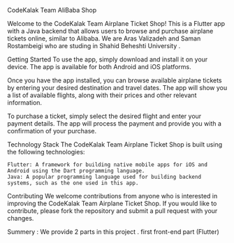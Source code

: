 CodeKalak Team AliBaba Shop

Welcome to the CodeKalak Team Airplane Ticket Shop! This is a Flutter app with a Java backend that allows users to browse and purchase airplane tickets online, similar to Alibaba. We are Aras Valizadeh and Saman Rostambeigi who are studing in Shahid Beheshti University .

Getting Started
    To use the app, simply download and install it on your device. The app is available for both Android and iOS platforms.

Once you have the app installed, you can browse available airplane tickets by entering your desired destination and travel dates. The app will show you a list of available flights, along with their prices and other relevant information.

To purchase a ticket, simply select the desired flight and enter your payment details. The app will process the payment and provide you with a confirmation of your purchase.

Technology Stack
    The CodeKalak Team Airplane Ticket Shop is built using the following technologies:

    Flutter: A framework for building native mobile apps for iOS and Android using the Dart programming language.
    Java: A popular programming language used for building backend systems, such as the one used in this app.

Contributing
    We welcome contributions from anyone who is interested in improving the CodeKalak Team Airplane Ticket Shop. If you would like to contribute, please fork the repository and submit a pull request with your changes.

Summery : 
    We provide 2 parts in this project .
        first front-end part (Flutter)

